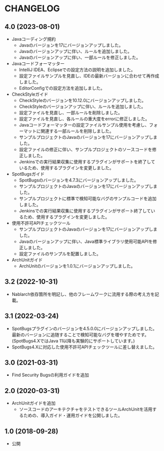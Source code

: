 # CHANGELOG

## 4.0 (2023-08-01)

- Javaコーディング規約
  - Javaのバージョンを17にバージョンアップしました。
  - Javaのバージョンアップに伴い、ルールを追加しました。
  - Javaのバージョンアップに伴い、一部ルールを修正しました。
- Javaコードフォーマッター
  - IntelliJ IDEA、Eclipseでの設定方法の説明を追加しました。
  - 設定ファイルサンプルを見直し、IDEの最新バージョンに合わせて再作成しました。
  - EditorConfigでの設定方法を追加しました。
- CheckStyleガイド
  - CheckStyleのバージョンを10.12.0にバージョンアップしました。
  - CheckStyleのバージョンアップに伴い、ルールを追加しました。
  - 設定ファイルを見直し、一部ルールを削除しました。
  - 設定ファイルを見直し、各ルールの重大度をerrorに修正しました。
  - Javaコードフォーマッターの設定ファイルサンプル使用を考慮し、フォーマットに関連する一部ルールを削除しました。
  - サンプルプロジェクトのJavaのバージョンを17にバージョンアップしました。
  - 設定ファイルの修正に伴い、サンプルプロジェクトのソースコードを修正しました。
  - Jenkinsでの実行結果収集に使用するプラグインがサポートを終了しているため、使用するプラグインを変更しました。
- SpotBugsガイド
  - SpotBugsのバージョンを4.7.3にバージョンアップしました。
  - サンプルプロジェクトのJavaのバージョンを17にバージョンアップしました。
  - サンプルプロジェクトに標準で検知可能なバグのサンプルコードを追加しました。
  - Jenkinsでの実行結果収集に使用するプラグインがサポート終了しているため、使用するプラグインを変更しました。
- 使用不許可APIチェックツール
  - サンプルプロジェクトのJavaのバージョンを17にバージョンアップしました。
  - Javaのバージョンアップに伴い、Java標準ライブラリ使用可能APIを修正しました。
  - 設定ファイルのサンプルを配置しました。
- ArchUnitガイド
  - ArchUnitのバージョンを1.0.1にバージョンアップしました。

## 3.2 (2022-10-31)

- Nablarch依存箇所を明記し、他のフレームワークに流用する際の考え方を記載。

## 3.1 (2022-03-24)

- SpotBugsプラグインのバージョンを4.5.0.0にバージョンアップしました。
  最新のバージョンに追随することで検知可能なバグを増やすためです。
  (SpotBugs4.XではJava 11以降も実験的にサポートしています。)
- SpotBugs4.Xに対応した使用不許可APIチェックツールに差し替えました。

## 3.0 (2021-03-31)

- Find Security Bugsの利用ガイドを追加

## 2.0 (2020-03-31)

- ArchUnitガイドを追加
  - ソースコードのアーキテクチャをテストできるツールArchUnitを活用するための、導入ガイド・運用ガイドを公開しました。

## 1.0 (2018-09-28)

- 公開
